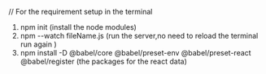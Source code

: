// For the requirement setup in the terminal

1. npm init (install the node modules)
2. npm --watch fileName.js  (run the server,no need to reload the terminal run again )
3. npm install -D @babel/core @babel/preset-env @babel/preset-react @babel/register (the packages for the react data)
